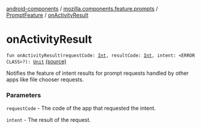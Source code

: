 [android-components](../../index.md) / [mozilla.components.feature.prompts](../index.md) / [PromptFeature](index.md) / [onActivityResult](./on-activity-result.md)

# onActivityResult

`fun onActivityResult(requestCode: `[`Int`](https://kotlinlang.org/api/latest/jvm/stdlib/kotlin/-int/index.html)`, resultCode: `[`Int`](https://kotlinlang.org/api/latest/jvm/stdlib/kotlin/-int/index.html)`, intent: <ERROR CLASS>?): `[`Unit`](https://kotlinlang.org/api/latest/jvm/stdlib/kotlin/-unit/index.html) [(source)](https://github.com/mozilla-mobile/android-components/blob/master/components/feature/prompts/src/main/java/mozilla/components/feature/prompts/PromptFeature.kt#L207)

Notifies the feature of intent results for prompt requests handled by
other apps like file chooser requests.

### Parameters

`requestCode` - The code of the app that requested the intent.

`intent` - The result of the request.